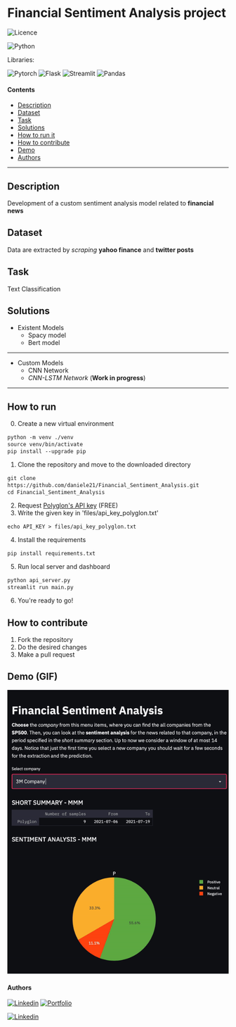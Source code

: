 # Financial Sentiment Analysis project

![Licence](https://img.shields.io/badge/Licence-MIT-orange)

![Python](https://img.shields.io/badge/Python-yellow)

Libraries: 

![Pytorch](https://img.shields.io/badge/Pytorch-1.8.1-brightgreen)
![Flask](https://img.shields.io/badge/Flask-2.0.0-brightgreen)
![Streamlit](https://img.shields.io/badge/Streamlit-0.82.0-brightgreen)
![Pandas](https://img.shields.io/badge/Pandas-1.2.4-brightgreen)


#### Contents
- [Description](#description)
- [Dataset](#dataset)
- [Task](#task)
- [Solutions](#solutions)
- [How to run it](#howtorun)
- [How to contribute](#howtocontribute)
- [Demo](#demo)
- [Authors](#authors)

------------------------
<a name="description"/>

## Description
Development of a custom sentiment analysis model related to **financial news**

<a name="dataset"/>

## Dataset
Data are extracted by *scraping* **yahoo finance** and **twitter posts**

<a name="task"/>

## Task
Text Classification

<a name="solutions"/>

## Solutions
- Existent Models
  - Spacy model
  - Bert model

---------
- Custom Models
  - CNN Network
  - *CNN-LSTM Network* (**Work in progress**)

------------------------
<a name="howtorun"/>

## How to run 
0. Create a new virtual environment
```
python -m venv ./venv
source venv/bin/activate
pip install --upgrade pip
```
1. Clone the repository and move to the downloaded directory
```
git clone https://github.com/daniele21/Financial_Sentiment_Analysis.git
cd Financial_Sentiment_Analysis 
```
2. Request [Polyglon's API key]() (FREE)
3. Write the given key in 'files/api_key_polyglon.txt' 
```
echo API_KEY > files/api_key_polyglon.txt
```
4. Install the requirements
```
pip install requirements.txt
```
5. Run local server and dashboard
```
python api_server.py
streamlit run main.py
```
6. You're ready to go! 

<a name="howtocontribute"/>

## How to contribute
1. Fork the repository
2. Do the desired changes
3. Make a pull request


<a name="demo" />

## Demo (GIF)
<p align="center">
  <img src="demo/demo.gif" />
</p>

<a name="authors"/>

#### Authors

[![Linkedin](https://img.shields.io/badge/Linkedin-Daniele%20Moltisanti-blue)](https://www.linkedin.com/in/daniele-moltisanti/)
[![Portfolio](https://img.shields.io/badge/Portfolio-Daniele%20Moltisanti-9cf)](https://daniele21.github.io)


[![Linkedin](https://img.shields.io/badge/Linkedin-Francesco_Di_Salvo-blue)](https://www.linkedin.com/in/francescodisalvo-pa/)
